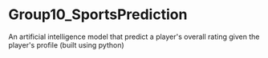 # Group10_SportsPrediction
An artificial intelligence model that predict a player's overall rating given the player's profile (built using python)
